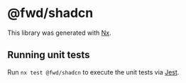 # @fwd/shadcn

This library was generated with [Nx](https://nx.dev).

## Running unit tests

Run `nx test @fwd/shadcn` to execute the unit tests via [Jest](https://jestjs.io).
